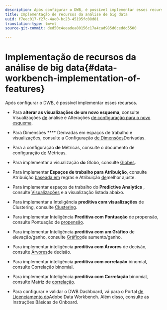 ```yaml
---
description: Após configurar o DWB, é possível implementar esses recursos.
title: Implementação de recursos da análise de big data
uuid: f7eec017-f27c-4ae0-bc23-45195fc08d81
translation-type: tm+mt
source-git-commit: ded50c4eeadea80156c17a4cad985d0ceddd5500

---
```



# Implementação de recursos da análise de big data{#data-workbench-implementation-of-features}

Após configurar o DWB, é possível implementar esses recursos.

* Para **alterar as visualizações de um novo esquema**, consulte Visualizações [de](https://docs.adobe.com/content/help/en/data-workbench/using/client/analysis-visualizations/c-analysis-vis.html) análise e Alterações [de configuração para o novo esquema](../../../home/dwb-implement-overview/dwb-implement-deliver/dwb-implement-config-new-schema.md#concept-9aced98e988b48ebbf9e6607c182d0de).

* Para Dimensões **** Derivadas em espaços de trabalho e visualizações, consulte a Configuração [de Dimensões](../../../home/dwb-implement-overview/dwb-implement-deliver/dwb-implement-derived-dims.md#concept-19a5c554ac3e4bc9b86b9aaca5f8cad6)Derivadas.

* Para a configuração **de** Métricas, consulte o documento de configuração [de](../../../home/dwb-implement-overview/dwb-implement-configure/dwb-implement-metric-setup.md#concept-f568a931db5b4b62b7b1e7827c7f7bf6) Métricas.

* Para implementar a visualização **do** Globo, consulte [Globes](https://docs.adobe.com/content/help/en/data-workbench/using/client/analysis-visualizations/globes/c-globes.html).

* Para implementar **Espaços de trabalho para Atribuição**, consulte Atribuição [baseada em](https://docs.adobe.com/help/en/data-workbench/using/client/attribution-reports/c-rules-attrib.html) regras e Atribuição [de](https://docs.adobe.com/help/en/data-workbench/using/client/attribution-reports/c-attrib-algorithmic.html)melhor ajuste.

* Para implementar espaços de trabalho do **Predictive Analytics** , consulte [Visualizações](https://docs.adobe.com/content/help/en/data-workbench/using/client/visualizations/c-vis.html) e a visualização listada abaixo.

* Para implementar a Inteligência **preditiva com visualizações** de Clustering, consulte [Clustering](https://docs.adobe.com/help/en/data-workbench/using/client/analysis-visualizations/visitor-cluster/c-visitor-cluster.html).

* Para implementar Inteligência **Preditiva com Pontuação** de propensão, consulte Pontuação de [propensão](https://docs.adobe.com/content/help/en/data-workbench/using/client/analysis-visualizations/visitor-propensity/c-visitor-propensity.html).

* Para implementar Inteligência **preditiva com um Gráfico** de elevação/ganho, consulte [Gráfico](https://docs.adobe.com/content/help/en/data-workbench/using/client/analysis-visualizations/visitor-propensity/c-propensity-gain-lift-chart.html)de aumento/ganho.

* Para implementar inteligência **preditiva com Árvores** de decisão, consulte [Árvores](https://docs.adobe.com/content/help/en/data-workbench/using/client/analysis-visualizations/decision-trees/c-decision-trees.html)de decisão.

* Para implementar inteligência **preditiva com correlação** binomial, consulte Correlação [](https://docs.adobe.com/content/help/en/data-workbench/using/client/analysis-visualizations/correlation-analysis/c-correlation-analysis.html)binomial.

* Para implementar Inteligência **preditiva com Correlação** binomial, consulte Matriz de [correlação](https://docs.adobe.com/content/help/en/data-workbench/using/client/analysis-visualizations/correlation-analysis/c-correlation-analysis.html).

* Para configurar e validar o DWB Dashboard, vá para o Portal [de Licenciamento do](https://license.visualsciences.com/License/#documentation)Adobe Data Workbench. Além disso, consulte as Instruções [](../../../home/dwb-implement-overview/dwb-implement-provision/dwb-implement-onboarding.md#concept-e93aba41b26a410f959c5ca7f8e33355)Básicas de Onboard.

